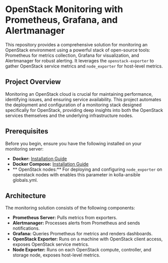 # OpenStack Monitoring with Prometheus, Grafana, and Alertmanager

This repository provides a comprehensive solution for monitoring an OpenStack environment using a powerful stack of open-source tools: Prometheus for metrics collection, Grafana for visualization, and Alertmanager for robust alerting. It leverages the `openstack-exporter` to gather OpenStack service metrics and `node_exporter` for host-level metrics.


## Project Overview

Monitoring an OpenStack cloud is crucial for maintaining performance, identifying issues, and ensuring service availability. This project automates the deployment and configuration of a monitoring stack designed specifically for OpenStack, providing deep insights into both the OpenStack services themselves and the underlying infrastructure nodes.

## Prerequisites

Before you begin, ensure you have the following installed on your monitoring server:

* **Docker:** [Installation Guide](https://docs.docker.com/get-docker/)
* **Docker Compose:** [Installation Guide](https://docs.docker.com/compose/install/)
* ** OpenStack nodes:** For deploying and configuring `node_exporter` on openstack nodes with enables this parameter in kolla-ansible globals.yml.

## Architecture

The monitoring solution consists of the following components:

* **Prometheus Server:** Pulls metrics from exporters.
* **Alertmanager:** Processes alerts from Prometheus and sends notifications.
* **Grafana:** Queries Prometheus for metrics and renders dashboards.
* **OpenStack Exporter:** Runs on a machine with OpenStack client access, exposes OpenStack service metrics.
* **Node Exporter:** Runs on each OpenStack compute, controller, and storage node, exposes host-level metrics.
